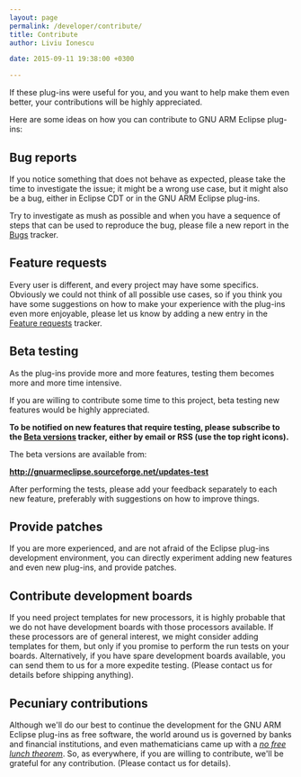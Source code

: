```yaml
---
layout: page
permalink: /developer/contribute/
title: Contribute
author: Liviu Ionescu

date: 2015-09-11 19:38:00 +0300

---
```


If these plug-ins were useful for you, and you want to help make them even better, your contributions will be highly appreciated.

Here are some ideas on how you can contribute to GNU ARM Eclipse plug-ins:

## Bug reports

If you notice something that does not behave as expected, please take the time to investigate the issue; it might be a wrong use case, but it might also be a bug, either in Eclipse CDT or in the GNU ARM Eclipse plug-ins.

Try to investigate as mush as possible and when you have a sequence of steps that can be used to reproduce the bug, please file a new report in the [Bugs](https://sourceforge.net/p/gnuarmeclipse/bugs/) tracker.

## Feature requests

Every user is different, and every project may have some specifics. Obviously we could not think of all possible use cases, so if you think you have some suggestions on how to make your experience with the plug-ins even more enjoyable, please let us know by adding a new entry in the [Feature requests](https://sourceforge.net/p/gnuarmeclipse/feature-requests/) tracker.

## Beta testing

As the plug-ins provide more and more features, testing them becomes more and more time intensive.

If you are willing to contribute some time to this project, beta testing new features would be highly appreciated.

**To be notified on new features that require testing, please subscribe to the [Beta versions](https://sourceforge.net/p/gnuarmeclipse/beta-versions/) tracker, either by email or RSS (use the top right icons).**

The beta versions are available from:


  **http://gnuarmeclipse.sourceforge.net/updates-test**


After performing the tests, please add your feedback separately to each new feature, preferably with suggestions on how to improve things.

## Provide patches

If you are more experienced, and are not afraid of the Eclipse plug-ins development environment, you can directly experiment adding new features and even new plug-ins, and provide patches.

## Contribute development boards

If you need project templates for new processors, it is highly probable that we do not have development boards with those processors available. If these processors are of general interest, we might consider adding templates for them, but only if you promise to perform the run tests on your boards. Alternatively, if you have spare development boards available, you can send them to us for a more expedite testing. (Please contact us for details before shipping anything).

## Pecuniary contributions

Although we'll do our best to continue the development for the GNU ARM Eclipse plug-ins as free software, the world around us is governed by banks and financial institutions, and even mathematicians came up with a *[no free lunch theorem](https://en.wikipedia.org/wiki/No_free_lunch_theorem)*. So, as everywhere, if you are willing to contribute, we'll be grateful for any contribution. (Please contact us for details).
